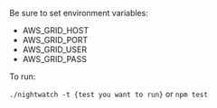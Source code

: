 Be sure to set environment variables:

*  AWS_GRID_HOST
*  AWS_GRID_PORT
*  AWS_GRID_USER
*  AWS_GRID_PASS

To run:

`./nightwatch -t {test you want to run}`  or  `npm test`